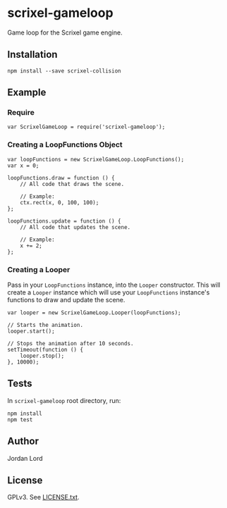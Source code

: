 # scrixel-gameloop

Game loop for the Scrixel game engine.

## Installation

`npm install --save scrixel-collision`

## Example

### Require

`var ScrixelGameLoop = require('scrixel-gameloop');`

### Creating a LoopFunctions Object

```
var loopFunctions = new ScrixelGameLoop.LoopFunctions();
var x = 0;

loopFunctions.draw = function () {
    // All code that draws the scene.

    // Example:
    ctx.rect(x, 0, 100, 100);
};

loopFunctions.update = function () {
    // All code that updates the scene.

    // Example:
    x += 2;
};
```

### Creating a Looper

Pass in your `LoopFunctions` instance, into the `Looper` constructor. This will
create a `Looper` instance which will use your `LoopFunctions` instance's
functions to draw and update the scene.

```
var looper = new ScrixelGameLoop.Looper(loopFunctions);

// Starts the animation.
looper.start();

// Stops the animation after 10 seconds.
setTimeout(function () {
    looper.stop();
}, 10000);
```

## Tests

In `scrixel-gameloop` root directory, run:

```
npm install
npm test
```

## Author

Jordan Lord

## License

GPLv3. See [LICENSE.txt](LICENSE.txt).
